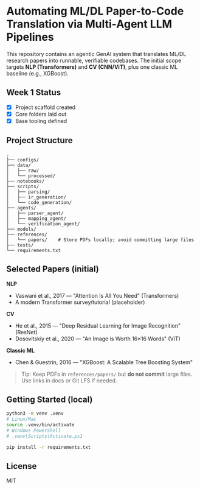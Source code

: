 # Automating ML/DL Paper-to-Code Translation via Multi-Agent LLM Pipelines

This repository contains an agentic GenAI system that translates ML/DL research papers
into runnable, verifiable codebases. The initial scope targets **NLP (Transformers)** and **CV (CNN/ViT)**,
plus one classic ML baseline (e.g., XGBoost).

## Week 1 Status
- [x] Project scaffold created
- [x] Core folders laid out
- [x] Base tooling defined

## Project Structure
```
.
├── configs/
├── data/
│   ├── raw/
│   └── processed/
├── notebooks/
├── scripts/
│   ├── parsing/
│   ├── ir_generation/
│   └── code_generation/
├── agents/
│   ├── parser_agent/
│   ├── mapping_agent/
│   └── verification_agent/
├── models/
├── references/
│   └── papers/    # Store PDFs locally; avoid committing large files
├── tests/
└── requirements.txt
```

## Selected Papers (initial)
**NLP**
- Vaswani et al., 2017 — "Attention Is All You Need" (Transformers)
- A modern Transformer survey/tutorial (placeholder)

**CV**
- He et al., 2015 — "Deep Residual Learning for Image Recognition" (ResNet)
- Dosovitskiy et al., 2020 — "An Image is Worth 16×16 Words" (ViT)

**Classic ML**
- Chen & Guestrin, 2016 — "XGBoost: A Scalable Tree Boosting System"

> Tip: Keep PDFs in `references/papers/` but **do not commit** large files. Use links in docs or Git LFS if needed.

## Getting Started (local)
```bash
python3 -m venv .venv
# Linux/Mac
source .venv/bin/activate
# Windows PowerShell
# .venv\Scripts\Activate.ps1

pip install -r requirements.txt
```

## License
MIT

